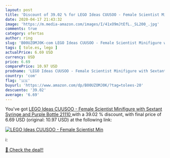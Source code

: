 ```yaml
---
layout: post
title: 'Discount of 39.02 % for LEGO Ideas CUUSOO - Female Scientist Min'
date: 2020-04-17 21:43:32
image: 'https://m.media-amazon.com/images/I/41xO9mJtEfL._SL200_.jpg'
comments: true
category: ofertas
author: ring
slug: 'B00UZOMJ0K-com LEGO Ideas CUUSOO - Female Scientist Minifigure with...'
tags: [ tole.es, lego ]
actualPrice: 6.69 USD
currency: USD
price: 6.69
comparePrice: 10.97 USD
prodname: 'LEGO Ideas CUUSOO - Female Scientist Minifigure with Sextant  Syringe and Purple Bottle  21110 '
country: 'com'
flag: '🇺🇸'
buyurl: 'https://www.amazon.com/dp/B00UZOMJ0K/?tag=tolees-20'
descuento: '39.02'
average: '6.69'
---
```


You've got [LEGO Ideas CUUSOO - Female Scientist Minifigure with Sextant  Syringe and Purple Bottle  21110 ](https://www.amazon.com/dp/B00UZOMJ0K/?tag=tolees-20) with a  39.02 % discount, with final price of 6.69 USD (original: 10.97 USD) at the following link:

[![LEGO Ideas CUUSOO - Female Scientist Min](https://m.media-amazon.com/images/I/41xO9mJtEfL._SL200_.jpg)](https://www.amazon.com/dp/B00UZOMJ0K/?tag=tolees-20)

ℹ️:


[🛒 Check the deal!!](https://www.amazon.com/dp/B00UZOMJ0K/?tag=tolees-20)
